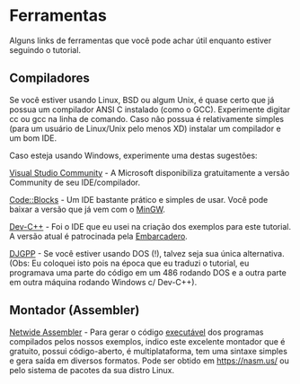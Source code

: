 # Ferramentas

Alguns links de ferramentas que você pode achar útil enquanto estiver seguindo o tutorial.

## Compiladores

Se você estiver usando Linux, BSD ou algum Unix, é quase certo que já possua um compilador ANSI C instalado (como o GCC). Experimente digitar cc ou gcc na linha de comando. Caso não possua é relativamente simples (para um usuário de Linux/Unix pelo menos XD) instalar um compilador e um bom IDE.

Caso esteja usando Windows, experimente uma destas sugestões:

[Visual Studio Community](https://visualstudio.microsoft.com/pt-br/vs/community/) - A Microsoft disponibiliza gratuitamente a versão Community de seu IDE/compilador.

[Code::Blocks](http://www.codeblocks.org/) - Um IDE bastante prático e simples de usar. Você pode baixar a versão que já vem com o [MinGW](https://www.codeblocks.org/downloads/binaries/).

[Dev-C++](http://www.bloodshed.net/devcpp.html) - Foi o IDE que eu usei na criação dos exemplos para este tutorial. A versão atual é patrocinada pela [Embarcadero](https://www.embarcadero.com/br/free-tools/dev-cpp).

[DJGPP](http://www.delorie.com/djgpp/) - Se você estiver usando DOS (!), talvez seja sua única alternativa. (Obs: Eu coloquei isto pois na época que eu traduzi o tutorial, eu programava uma parte do código em um 486 rodando DOS e a outra parte em outra máquina rodando Windows c/ Dev-C++).

## Montador (Assembler)

[Netwide Assembler](https://nasm.us/) - Para gerar o código [executável](executavel.md) dos programas compilados pelos nossos exemplos, indico este excelente montador que é gratuito, possui código-aberto, é multiplataforma, tem uma sintaxe simples e gera saída em diversos formatos. Pode ser obtido em <https://nasm.us/> ou pelo sistema de pacotes da sua distro Linux.
